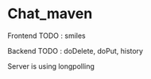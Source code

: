 # Chat_maven

Frontend TODO :   smiles

Backend TODO :  doDelete, doPut, history


Server is using longpolling
